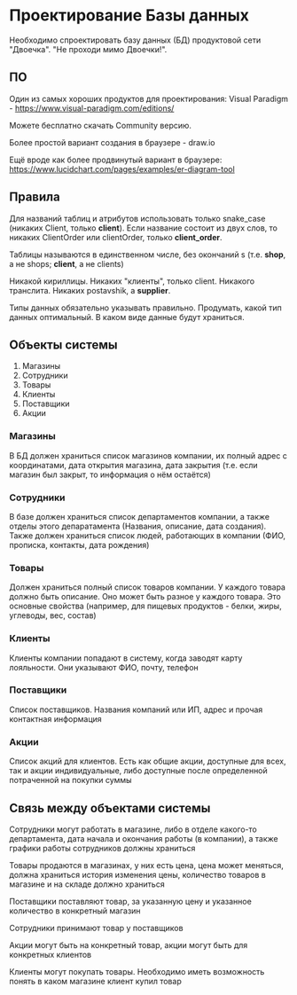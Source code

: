 # Проектирование Базы данных

Необходимо спроектировать базу данных (БД) продуктовой сети "Двоечка". "Не проходи мимо Двоечки!".

## ПО

Один из самых хороших продуктов для проектирования: Visual Paradigm - https://www.visual-paradigm.com/editions/

Можете бесплатно скачать Community версию.

Более простой вариант создания в браузере - draw.io

Ещё вроде как более продвинутый вариант в браузере:
https://www.lucidchart.com/pages/examples/er-diagram-tool

## Правила

Для названий таблиц и атрибутов использовать только snake_case (никаких Client, только **client**). Если название состоит из двух слов, то никаких ClientOrder или clientOrder, только **client_order**.

Таблицы называются в единственном числе, без окончаний s (т.е. **shop**, а не shops; **client**, а не clients)

Никакой кириллицы. Никаких "клиенты", только client. Никакого транслита. Никаких postavshik, а **supplier**.

Типы данных обязательно указывать правильно. Продумать, какой тип данных оптимальный. В каком виде данные будут храниться.

## Объекты системы

1. Магазины
2. Сотрудники
3. Товары
4. Клиенты
5. Поставщики
6. Акции

### Магазины

В БД должен храниться список магазинов компании, их полный адрес с координатами, дата открытия магазина, дата закрытия (т.е. если магазин был закрыт, то информация о нём остаётся)

### Сотрудники

В базе должен храниться список департаментов компании, а также отделы этого депаратамента (Названия, описание, дата создания). Также должен храниться список людей, работающих в компании (ФИО, прописка, контакты, дата рождения)

### Товары

Должен храниться полный список товаров компании. У каждого товара должно быть описание. Оно может быть разное у каждого товара. Это основные свойства (например, для пищевых продуктов - белки, жиры, углеводы, вес, состав)

### Клиенты

Клиенты компании попадают в систему, когда заводят карту лояльности. Они указывают ФИО, почту, телефон

### Поставщики

Список поставщиков. Названия компаний или ИП, адрес и прочая контактная информация

### Акции

Список акций для клиентов. Есть как общие акции, доступные для всех, так и акции индивидуальные, либо доступные после определенной потраченной на покупки суммы

## Связь между объектами системы

Сотрудники могут работать в магазине, либо в отделе какого-то департамента, дата начала и окончания работы (в компании), а также графики работы сотрудников должны храниться

Товары продаются в магазинах, у них есть цена, цена может меняться, должна храниться история изменения цены, количество товаров в магазине и на складе должно храниться

Поставщики поставляют товар, за указанную цену и указанное количество в конкретный магазин

Сотрудники принимают товар у поставщиков

Акции могут быть на конкретный товар, акции могут быть для конкретных клиентов

Клиенты могут покупать товары. Необходимо иметь возможность понять в каком магазине клиент купил товар
